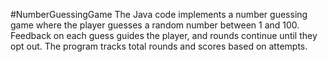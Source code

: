 #NumberGuessingGame
The Java code implements a number guessing game where the player guesses a random number between 1 and 100. Feedback on each guess guides the player, and rounds continue until they opt out. The program tracks total rounds and scores based on attempts.
